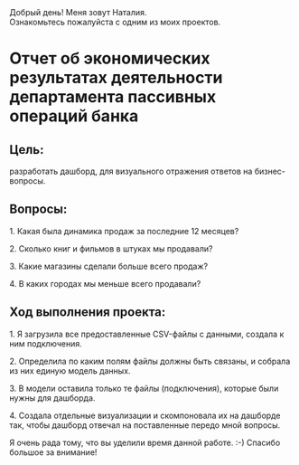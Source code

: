 <!DOCTYPE html>
<body>
                <span class="content__description">Добрый день! Меня зовут Наталия. <br/> Ознакомьтесь пожалуйста с одним из моих проектов.</span>
                </nav>
            </div>
        </div>
        <div class="content__main">
            <h1 class="content__about-header">Отчет об экономических результатах деятельности департамента пассивных операций банка</h1>
            <div class="content__main-item">
                <div class="main-item__description">
                   <h2 class="content__subheader">Цель:</h2>
                    <p>разработать дашборд, для визуального отражения ответов на бизнес-вопросы.</p>
                </div>
              <h2 class="content__subheader">Вопросы:</h2>
               <p>1. Какая была динамика продаж за последние 12 месяцев?</p>
               <p>2. Сколько книг и фильмов в штуках мы продавали?</p>
               <p>3. Какие магазины сделали больше всего продаж?</p>
               <p>4. В каких городах мы меньше всего продавали?</p>
                </div>
           <h2 class="content__subheader">Ход выполнения проекта:</h2>
               <p>1. Я загрузила все предоставленные CSV-файлы с данными, создала к ним подключения.</p>
               <p>2. Определила по каким полям файлы должны быть связаны, и собрала из них единую модель данных.</p>
               <p>3. В модели оставила только те файлы (подключения), которые были нужны для дашборда.</p>
               <p>4. Создала отдельные визуализации и скомпоновала их на дашборде так, чтобы дашборд отвечал на поставленные передо мной вопросы.</p>
                </div>
            <div class="content__main-item">
                <div class="main-item__description">
                    <p>Я очень рада тому, что вы уделили время данной работе. :-) Спасибо большое за внимание!</p>
                </div>
</body>
</html>
